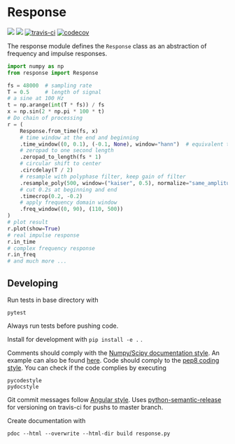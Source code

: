 Response
========

[![](https://img.shields.io/pypi/l/response.svg?style=flat)](https://pypi.org/project/response/)
[![](https://img.shields.io/pypi/v/response.svg?style=flat)](https://pypi.org/project/response/)
[![travis-ci](https://travis-ci.org/fhchl/Response.svg?branch=master)](https://travis-ci.org/fhchl/Response)
[![codecov](https://codecov.io/gh/fhchl/Response/branch/master/graph/badge.svg)](https://codecov.io/gh/fhchl/Response)

The response module defines the `Response` class as an abstraction of frequency and impulse responses.

```python
import numpy as np
from response import Response

fs = 48000  # sampling rate
T = 0.5     # length of signal
# a sine at 100 Hz
t = np.arange(int(T * fs)) / fs
x = np.sin(2 * np.pi * 100 * t)
# Do chain of processing
r = (
    Response.from_time(fs, x)
    # time window at the end and beginning
    .time_window((0, 0.1), (-0.1, None), window="hann")  # equivalent to Tukey window
    # zeropad to one second length
    .zeropad_to_length(fs * 1)
    # circular shift to center
    .circdelay(T / 2)
    # resample with polyphase filter, keep gain of filter
    .resample_poly(500, window=("kaiser", 0.5), normalize="same_amplitude")
    # cut 0.2s at beginning and end
    .timecrop(0.2, -0.2)
    # apply frequency domain window
    .freq_window((0, 90), (110, 500))
)
# plot result
r.plot(show=True)
# real impulse response
r.in_time
# complex frequency response
r.in_freq
# and much more ...
```

## Developing

Run tests in base directory with

	pytest

Always run tests before pushing code.

Install for development with `pip install -e .` .

Comments should comply with the [Numpy/Scipy documentation style][1]. An
example can also be found [here][2]. Code should comply to the [pep8 coding style][3]. You can check if the code complies by executing

    pycodestyle
    pydocstyle

Git commit messages follow [Angular style][4]. Uses [python-semantic-release][5] for versioning on travis-ci for pushs to master branch.

Create documentation with

    pdoc --html --overwrite --html-dir build response.py

[1]: https://github.com/numpy/numpy/blob/master/doc/HOWTO_DOCUMENT.rst.txt
[2]: http://sphinxcontrib-napoleon.readthedocs.io/en/latest/example_numpy.html
[3]: https://www.python.org/dev/peps/pep-0008/
[4]: https://github.com/angular/angular.js/blob/master/DEVELOPERS.md#-git-commit-guidelines
[5]: https://github.com/relekang/python-semantic-release

